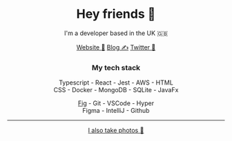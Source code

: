 
<h1 align="center">Hey friends 👋</h1>

<p align="center">I'm a developer based in the UK 🇬🇧</p>

<p align="center">
<a href="https://shawncockburn.co.uk">Website 🤘</a> 
<a href="https://blog.shawncockburn.co.uk">Blog ✍️</a> 
<a href="https://twitter.com/shawncockburn">Twitter 🦆</a>
</p>
<div align="center">
<h3>My tech stack</h3>

Typescript - React - Jest - AWS - HTML  
CSS - Docker - MongoDB - SQLite - JavaFx

[Fig](https://fig.io) - Git - VSCode - Hyper  
Figma - IntelliJ - Github

---

<a href="https://instagram.com/shawncockburn">I also take photos 📸</a>
</div>



<!--
**ShawnCockburn/ShawnCockburn** is a ✨ _special_ ✨ repository because its `README.md` (this file) appears on your GitHub profile.

Here are some ideas to get you started:

- 🔭 I’m currently working on ...
- 🌱 I’m currently learning ...
- 👯 I’m looking to collaborate on ...
- 🤔 I’m looking for help with ...
- 💬 Ask me about ...
- 📫 How to reach me: ...
- 😄 Pronouns: ...
- ⚡ Fun fact: ...
-->
